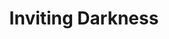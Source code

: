 --- 
title: "Inviting Darkness"
publishdate: "2019-4-24T16:48:46+02:00"
src: "https://365manga.net/manga/inviting-darkness"
image: "https://data.365manga.net/images/thumbnails/19819-inviting-darkness.jpg"
description: "A collection of short stories. I. Tody. II. The Last Bus. III. Family. IV. Evil Spirit. V. Inviting Darkness. Also called Soshite Yami wa Yomigaeru/And the Darkness Will Return."
---